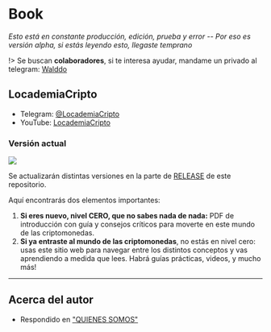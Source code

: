 # Book

_Esto está en constante producción, edición, prueba y error -- Por eso es versión alpha, si estás leyendo esto, llegaste temprano_

!> Se buscan **colaboradores**, si te interesa ayudar, mandame un privado al telegram: [Walddo](https://t.me/walddo)


## LocademiaCripto

- Telegram: [@LocademiaCripto](https://t.me/LocademiaCripto)
- YouTube: [LocademiaCripto](https://www.youtube.com/LocademiaCripto)

### Versión actual

[![](https://badgen.net/github/tag/locademiacripto/book)](https://github.com/locademiacripto/book/releases/latest)

Se actualizarán distintas versiones en la parte de [RELEASE](https://github.com/locademiacripto/book/releases) de este repositorio.

Aquí encontrarás dos elementos importantes:

1. **Si eres nuevo, nivel CERO, que no sabes nada de nada:** PDF de introducción con guía y consejos críticos para moverte en este mundo de las criptomonedas.
2. **Si ya entraste al mundo de las criptomonedas**, no estás en nivel cero: usas este sitio web para navegar entre los distintos conceptos y vas aprendiendo a medida que lees. Habrá guías prácticas, videos, y mucho más!

***

## Acerca del autor

- Respondido en ["QUIENES SOMOS"](https://www.locademiadigital.com/p/quienes-somos.html)
